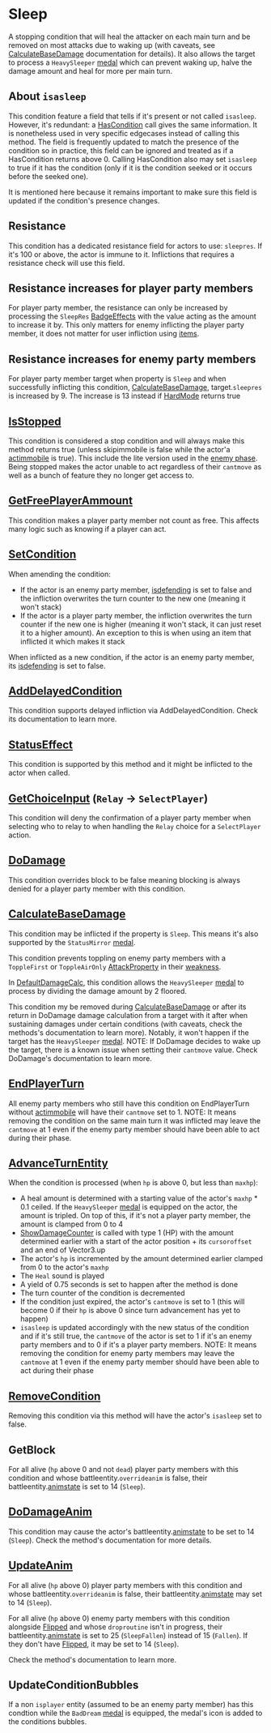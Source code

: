 # Sleep
A stopping condition that will heal the attacker on each main turn and be removed on most attacks due to waking up (with caveats, see [CalculateBaseDamage](../../Damage%20pipeline/CalculateBaseDamage.md) documentation for details). It also allows the target to process a `HeavySleeper` [medal](../../../Enums%20and%20IDs/Medal.md) which can prevent waking up, halve the damage amount and heal for more per main turn.

## About `isasleep`
This condition feature a field that tells if it's present or not called `isasleep`. However, it's redundant: a [HasCondition](../Conditions%20methods/HasCondition.md) call gives the same information. It is nonetheless used in very specific edgecases instead of calling this method. The field is frequently updated to match the presence of the condition so in practice, this field can be ignored and treated as if a HasCondition returns above 0. Calling HasCondition also may set `isasleep` to true if it has the condition (only if it is the condition seeked or it occurs before the seeked one).

It is mentioned here because it remains important to make sure this field is updated if the condition's presence changes.

## Resistance
This condition has a dedicated resistance field for actors to use: `sleepres`. If it's 100 or above, the actor is immune to it. Inflictions that requires a resistance check will use this field.

## Resistance increases for player party members
For player party member, the resistance can only be increased by processing the `SleepRes` [BadgeEffects](../../../TextAsset%20Data/Medals%20data.md#medal-effects) with the value acting as the amount to increase it by. This only matters for enemy inflicting the player party member, it does not matter for user infliction using [items](../../../Enums%20and%20IDs/Items.md).

## Resistance increases for enemy party members
For player party member target when property is `Sleep` and when successfully inflicting this condition, [CalculateBaseDamage](../../Damage%20pipeline/CalculateBaseDamage.md), target.`sleepres` is increased by 9. The increase is 13 instead if [HardMode](../../Damage%20pipeline/HardMode.md) returns true

## [IsStopped](../IsStopped.md)
This condition is considered a stop condition and will always make this method returns true (unless skipimmobile is false while the actor'a [actimmobile](../Enemy%20features.md#actimmobile) is true). This include the lite version used in the [enemy phase](../../Battle%20flow/Main%20turn%20life%20cycle.md#enemy-phase). Being stopped makes the actor unable to act regardless of their `cantmove` as well as a bunch of feature they no longer get access to.

## [GetFreePlayerAmmount](../Player%20party%20members/GetFreePlayerAmmount.md)
This condition makes a player party member not count as free. This affects many logic such as knowing if a player can act.

## [SetCondition](../Conditions%20methods/SetCondition.md)
When amending the condition: 

- If the actor is an enemy party member, [isdefending](../Enemy%20features.md#isdefending) is set to false and the infliction overwrites the turn counter to the new one (meaning it won't stack)
- If the actor is a player party member, the infliction overwrites the turn counter if the new one is higher (meaning it won't stack, it can just reset it to a higher amount). An exception to this is when using an item that inflicted it which makes it stack

When inflicted as a new condition, if the actor is an enemy party member, its [isdefending](../Enemy%20features.md#isdefending) is set to false.

## [AddDelayedCondition](../Delayed%20condition.md)
This condition supports delayed infliction via AddDelayedCondition. Check its documentation to learn more.

## [StatusEffect](../Conditions%20methods/StatusEffect.md)
This condition is supported by this method and it might be inflicted to the actor when called.

## [GetChoiceInput](../../Player%20UI/GetChoiceInput.md) (`Relay` -> `SelectPlayer`)
This condition will deny the confirmation of a player party member when selecting who to relay to when handling the `Relay` choice for a `SelectPlayer` action.

## [DoDamage](../../Damage%20pipeline/DoDamage.md)
This condition overrides block to be false meaning blocking is always denied for a player party member with this condition.

## [CalculateBaseDamage](../../Damage%20pipeline/CalculateBaseDamage.md)
This condition may be inflicted if the property is `Sleep`. This means it's also supported by the `StatusMirror` [medal](../../../Enums%20and%20IDs/Medal.md).

This condition prevents toppling on enemy party members with a `ToppleFirst` or `ToppleAirOnly` [AttackProperty](../../Damage%20pipeline/AttackProperty.md) in their [weakness](../Enemy%20features.md#weakness).

In [DefaultDamageCalc](../../Damage%20pipeline/CalculateBaseDamage.md#defaultdamagecalc), this condition allows the `HeavySleeper` [medal](../../../Enums%20and%20IDs/Medal.md) to process by dividing the damage amount by 2 floored.

This condition my be removed during [CalculateBaseDamage](../../Damage%20pipeline/CalculateBaseDamage.md) or after its return in DoDamage damage calculation from a target with it after when sustaining damages under certain conditions (with caveats, check the methods's documentation to learn more). Notably, it won't happen if the target has the `HeavySleeper` [medal](../../../Enums%20and%20IDs/Medal.md). NOTE: If DoDamage decides to wake up the target, there is a known issue when setting their `cantmove` value. Check DoDamage's documentation to learn more.

## [EndPlayerTurn](../../Battle%20flow/EndPlayerTurn.md)
All enemy party members who still have this condition on EndPlayerTurn without [actimmobile](../Enemy%20features.md#actimmobile) will have their `cantmove` set to 1. NOTE: It means removing the condition on the same main turn it was inflicted may leave the `cantmove` at 1 even if the enemy party member should have been able to act during their phase.

## [AdvanceTurnEntity](../../Battle%20flow/AdvanceTurnEntity.md)
When the condition is processed (when `hp` is above 0, but less than `maxhp`):

- A heal amount is determined with a starting value of the actor's `maxhp` * 0.1 ceiled. If the `HeavySleeper` [medal](../../../Enums%20and%20IDs/Medal.md) is equipped on the actor, the amount is tripled. On top of this, if it's not a player party member, the amount is clamped from 0 to 4
- [ShowDamageCounter](../../Visual%20rendering/ShowDamageCounter.md) is called with type 1 (HP) with the amount determined earlier with a start of the actor position + its `cursoroffset` and an end of Vector3.up
- The actor's `hp` is incremented by the amount determined earlier clamped from 0 to the actor's `maxhp`
- The `Heal` sound is played
- A yield of 0.75 seconds is set to happen after the method is done
- The turn counter of the condition is decremented
- If the condition just expired, the actor's `cantmove` is set to 1 (this will become 0 if their `hp` is above 0 since turn advancement has yet to happen)
- `isasleep` is updated accordingly with the new status of the condition and if it's still true, the `cantmove` of the actor is set to 1 if it's an enemy party members and to 0 if it's a player party members. NOTE: It means removing the condition for enemy party members may leave the `cantmove` at 1 even if the enemy party member should have been able to act during their phase

## [RemoveCondition](../Conditions%20methods/RemoveCondition.md)
Removing this condition via this method will have the actor's `isasleep` set to false.

## GetBlock
For all alive (`hp` above 0 and not `dead`) player party members with this condition and whose battleentity.`overrideanim` is false, their battleentity.[animstate](../../../Entities/EntityControl/Animations/animstate.md) is set to 14 (`Sleep`).

## [DoDamageAnim](../../Damage%20pipeline/DoDamage.md)
This condition may cause the actor's battleentity.[animstate](../../../Entities/EntityControl/Animations/animstate.md) to be set to 14 (`Sleep`). Check the method's documentation for more details.

## [UpdateAnim](../../Visual%20rendering/UpdateAnim.md)
For all alive (`hp` above 0) player party members with this condition and whose battleentity.`overrideanim` is false, their battleentity.[animstate](../../../Entities/EntityControl/Animations/animstate.md) may set to 14 (`Sleep`).

For all alive (`hp` above 0) enemy party members with this condition alongside [Flipped](Flipped.md) and whose `droproutine` isn't in progress, their battleentity.[animstate](../../../Entities/EntityControl/Animations/animstate.md) is set to 25 (`SleepFallen`) instead of 15 (`Fallen`). If they don't have [Flipped](Flipped.md), it may be set to 14 (`Sleep`).

Check the method's documentation to learn more.

## UpdateConditionBubbles
If a non `isplayer` entity (assumed to be an enemy party member) has this condtion while the `BadDream` [medal](../../../Enums%20and%20IDs/Medal.md) is equipped, the medal's icon is added to the conditions bubbles.
